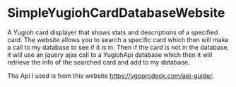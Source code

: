# SimpleYugiohCardDatabaseWebsite
A Yugioh card displayer that shows stats and descriptions of a specified card.
The website allows you to search a specific card which then will make a call to my database to see if it is in. 
Then if the card is not in the database, it will use an jquery ajax call to a YugiohApi database which then it will retrieve
the info of the searched card and add to my database.

The Api I used is from this website https://ygoprodeck.com/api-guide/.


